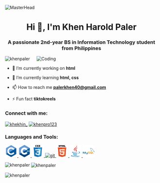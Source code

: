 ![MasterHead](https://camo.githubusercontent.com/94404b4c51df8434a5e4f4056b9b06f9743ad5657011ec6b7f6844cd73c6b56f/68747470733a2f2f7777772e6469676974616c736f6c7574696f6e73657276696365732e636f6d2f696d672f73657276696365732f77656273697465312e676966)
<h1 align="center">Hi 👋, I'm Khen Harold Paler</h1>
<h3 align="center">A passionate 2nd-year BS in Information Technology student from Philippines</h3>
<img align="right" alt="Coding" width="400" src="https://media.tenor.com/zNZjeqK_FxwAAAAC/code-works-code-not-working.gif">

<p align="left"> <img src="https://komarev.com/ghpvc/?username=khenpaler&label=Profile%20views&color=0e75b6&style=flat" alt="khenpaler" /> </p>

- 🔭 I’m currently working on **html**

- 🌱 I’m currently learning **html, css**

- 📫 How to reach me **palerkhen40@gmail.com**

- ⚡ Fun fact **tiktokreels**

<h3 align="left">Connect with me:</h3>
<p align="left">
<a href="https://twitter.com/khekhin_" target="blank"><img align="center" src="https://raw.githubusercontent.com/rahuldkjain/github-profile-readme-generator/master/src/images/icons/Social/twitter.svg" alt="khekhin_" height="30" width="40" /></a>
<a href="https://fb.com/khenpro123" target="blank"><img align="center" src="https://raw.githubusercontent.com/rahuldkjain/github-profile-readme-generator/master/src/images/icons/Social/facebook.svg" alt="khenpro123" height="30" width="40" /></a>
</p>

<h3 align="left">Languages and Tools:</h3>
<p align="left"> <a href="https://www.cprogramming.com/" target="_blank" rel="noreferrer"> <img src="https://raw.githubusercontent.com/devicons/devicon/master/icons/c/c-original.svg" alt="c" width="40" height="40"/> </a> <a href="https://www.w3schools.com/cpp/" target="_blank" rel="noreferrer"> <img src="https://raw.githubusercontent.com/devicons/devicon/master/icons/cplusplus/cplusplus-original.svg" alt="cplusplus" width="40" height="40"/> </a> <a href="https://www.w3schools.com/css/" target="_blank" rel="noreferrer"> <img src="https://raw.githubusercontent.com/devicons/devicon/master/icons/css3/css3-original-wordmark.svg" alt="css3" width="40" height="40"/> </a> <a href="https://git-scm.com/" target="_blank" rel="noreferrer"> <img src="https://www.vectorlogo.zone/logos/git-scm/git-scm-icon.svg" alt="git" width="40" height="40"/> </a> <a href="https://www.w3.org/html/" target="_blank" rel="noreferrer"> <img src="https://raw.githubusercontent.com/devicons/devicon/master/icons/html5/html5-original-wordmark.svg" alt="html5" width="40" height="40"/> </a> <a href="https://www.java.com" target="_blank" rel="noreferrer"> <img src="https://raw.githubusercontent.com/devicons/devicon/master/icons/java/java-original.svg" alt="java" width="40" height="40"/> </a> <a href="https://www.mysql.com/" target="_blank" rel="noreferrer"> <img src="https://raw.githubusercontent.com/devicons/devicon/master/icons/mysql/mysql-original-wordmark.svg" alt="mysql" width="40" height="40"/> </a> </p>

<p><img align="left" src="https://github-readme-stats.vercel.app/api/top-langs?username=khenpaler&show_icons=true&locale=en&layout=compact" alt="khenpaler" /></p>

<p>&nbsp;<img align="center" src="https://github-readme-stats.vercel.app/api?username=khenpaler&show_icons=true&locale=en" alt="khenpaler" /></p>

<p><img align="center" src="https://github-readme-streak-stats.herokuapp.com/?user=khenpaler&" alt="khenpaler" /></p>
